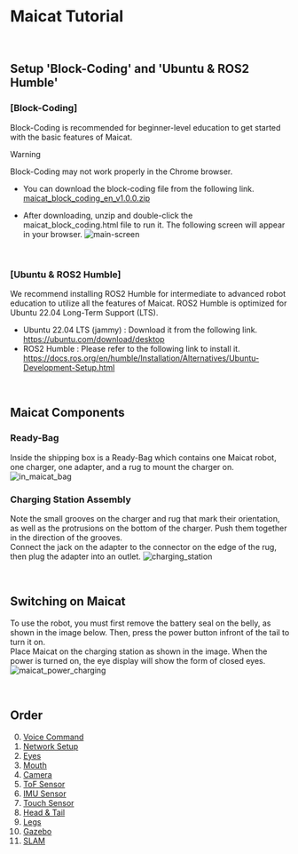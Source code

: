 # Maicat Tutorial
&nbsp;
## Setup 'Block-Coding' and 'Ubuntu & ROS2 Humble'
### [Block-Coding]
Block-Coding is recommended for beginner-level education to get started with the basic features of Maicat.

> [!WARNING]
> Block-Coding may not work properly in the Chrome browser.

- You can download the block-coding file from the following link.
[maicat_block_coding_en_v1.0.0.zip](https://github.com/user-attachments/files/18449317/maicat_block_coding_en_v1.0.0.zip)

- After downloading, unzip and double-click the maicat_block_coding.html file to run it. The following screen will appear in your browser.
![main-screen](https://github.com/user-attachments/assets/b510d665-9aa3-441a-8947-b190eee47e5b)

&nbsp;
### [Ubuntu & ROS2 Humble]
We recommend installing ROS2 Humble for intermediate to advanced robot education to utilize all the features of Maicat.
ROS2 Humble is optimized for Ubuntu 22.04 Long-Term Support (LTS).
- Ubuntu 22.04 LTS (jammy) : Download it from the following link.
https://ubuntu.com/download/desktop
- ROS2 Humble : Please refer to the following link to install it.
https://docs.ros.org/en/humble/Installation/Alternatives/Ubuntu-Development-Setup.html

&nbsp;
## Maicat Components
### Ready-Bag
Inside the shipping box is a Ready-Bag which contains one Maicat robot, one charger, one adapter, and a rug to mount the charger on.
![in_maicat_bag](https://github.com/user-attachments/assets/ecccaf49-2994-416b-9394-810ca51fa20b)

### Charging Station Assembly
Note the small grooves on the charger and rug that mark their orientation, as well as the protrusions on the bottom of the charger. Push them together in the direction of the grooves.<br/>
Connect the jack on the adapter to the connector on the edge of the rug, then plug the adapter into an outlet.
![charging_station](https://github.com/user-attachments/assets/b20f14d6-837d-4c93-80bb-4ab96bbdf800)


&nbsp;
## Switching on Maicat
To use the robot, you must first remove the battery seal on the belly, as shown in the image below.
Then, press the power button infront of the tail to turn it on.<br/>
Place Maicat on the charging station as shown in the image. When the power is turned on, the eye display will show the form of closed eyes. 
![maicat_power_charging](https://github.com/user-attachments/assets/f432e77c-0b34-4336-a05b-30fc5b49e9fc)

&nbsp;
## Order
0. [Voice Command](00_maicat_voice_commands/README.md)
1. [Network Setup](01_maicat_network/README.md)
2. [Eyes](02_maicat_eyes/README.md)
3. [Mouth](03_maicat_mouth/README.md)
4. [Camera](04_maicat_camera/README.md)
5. [ToF Sensor](05_maicat_tof_sensor/README.md)
6. [IMU Sensor](06_maicat_imu_sensor/README.md)
7. [Touch Sensor](07_maicat_touch_sensor/README.md)
8. [Head & Tail](08_maicat_move_head_and_tail/README.md)
9. [Legs](09_maicat_move_legs/README.md)
10. [Gazebo](10_maicat_gazebo/README.md)
11. [SLAM](11_maicat_slam/README.md)
